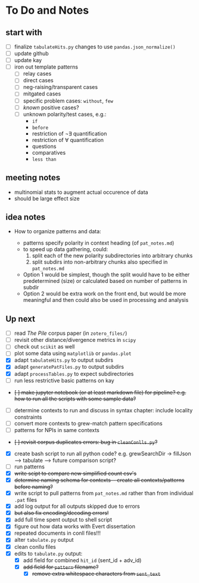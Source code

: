 # To Do and Notes

## start with

- [ ] finalize `tabulateHits.py` changes to use `pandas.json_normalize()`
- [ ] update github
- [ ] update kay
- [ ] iron out template patterns
  - [ ] relay cases
  - [ ] direct cases
  - [ ] neg-raising/transparent cases
  - [ ] mitgated cases
  - [ ] specific problem cases: `without`, `few`
  - [ ] *known* positive cases?
  - [ ] unknown polarity/test cases, e.g.:
    - `if`
    - `before`
    - restriction of $\neg\exists$ quantification
    - restriction of $\forall$ quantification
    - questions
    - comparatives
    - `less than`




## meeting notes

- multinomial stats to augment actual occurence of data
- should be large effect size

## idea notes

+ How to organize patterns and data:

  - patterns specify polarity in context heading (of `pat_notes.md`)
  - to speed up data gathering, could:
    1. split each of the new polarity subdirectories into arbitrary chunks
    2. split subdirs into non-arbitrary chunks also specified in `pat_notes.md`
  - Option 1 would be simplest, though the split would have to be either predetermined (size) 
    or calculated based on number of patterns in subdir
  - Option 2 would be extra work on the front end, but would be more meaningful
    and then could also be used in processing and analysis

## Up next

- [ ] read *The Pile* corpus paper (in `zotero_files/`)
- [ ] revisit other distance/divergence metrics in `scipy`
- [ ] check out `scikit` as well
- [ ] plot some data using `matplotlib` or `pandas.plot`
- [X] adapt `tabulateHits.py` to output subdirs
- [X] adapt `generatePatFiles.py` to output subdirs
- [x] adapt `processTables.py` to expect subdirectories
- [ ] run less restrictive basic patterns on kay
- ~~[ ] make jupyter notebook (or at least markdown file) for pipeline? e.g. how to run all the scripts with some sample data?~~
- [ ] determine contexts to run and discuss in syntax chapter: include locality constraints
- [ ] convert more contexts to grew-match pattern specifications
- [ ] patterns for NPIs in same contexts
- ~~[ ] revisit corpus duplicates errors: bug in `cleanConlls.py`?~~
- [x] create bash script to run all python code? e.g. grewSearchDir -> fillJson --> tabulate --> future comparison script?
- [ ] run patterns
- [x] ~~write scipt to compare new simplified count csv's~~
- [x] ~~determine naming schema for contexts-- create all contexts/patterns before naming?~~
- [x] write script to pull patterns from `pat_notes.md` rather than from individual `.pat` files
- [x] add log output for all outputs skipped due to errors
- [x] ~~but also fix encoding/decoding errors!~~
- [x] add full time spent output to shell script
- [x] figure out how data works with Evert dissertation
- [x] repeated documents in conll files!!!
- [x] alter `tabulate.py` output
- [x] clean conllu files
- [x] edits to `tabulate.py` output:
  - [x] add field for combined `hit_id` (sent_id + adv_id)
  - [x] ~~add field for `pattern` filename?~~
    - [x] ~~remove extra whitespace characters from `sent_text`~~

